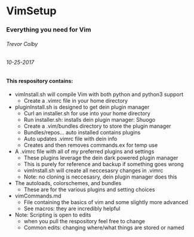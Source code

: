 # VimSetup
### Everything you need for Vim
###### Trevor Colby
###### 10-25-2017
#### This respository contains:
- vimInstall.sh  will compile Vim with both python and python3 support
	- Create a .vimrc file in your home directory
- pluginInstall.sh is designed to get dein plugin manager
	- Curl an installer.sh for use into your home directory
	- Run installer.sh: installs dein plugin manager: Shuogo
	- Create a .vim/bundles directory to store the plugin manager
	- Bundles/repos... auto installed contains plugins
	- Auto updates .vimrc file with dein info
	- Creates and then removes commands.ex for temp use
- A .vimrc file with all of my preferred plugins and settings
	- These plugins leverage the dein dark powered plugin manager
	- This is purely for reference and backup if something goes wrong
	- vimInstall.sh will create all neccesasry changes in .vimrc
	- Note: no cloning is neccesasry, dein plugin manager does this
- The autoloads, colorschemes, and bundles
	- These are for the various plugins and setting choices
- vimCommands.md
	- File containing the basics of vim and some slightly more advanced
	- See macros: they are incredibly helpful
- Note: Scripting is open to edits
	- when you pull the respository feel free to change
	- Common edits: changing where/what things are stored or named
